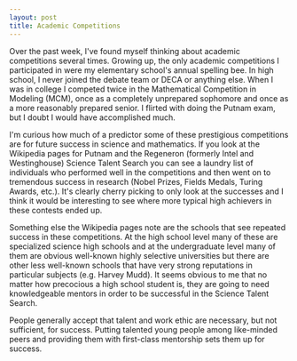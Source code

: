 ```yaml
---
layout: post
title: Academic Competitions
---
```


Over the past week, I've found myself thinking about academic competitions several times. Growing up, the only academic competitions I participated in were my elementary school's annual spelling bee. In high school, I never joined the debate team or DECA or anything else. When I was in college I competed twice in the Mathematical Competition in Modeling (MCM), once as a completely unprepared sophomore and once as a more reasonably prepared senior. I flirted with doing the Putnam exam, but I doubt I would have accomplished much.

I'm curious how much of a predictor some of these prestigious competitions are for future success in science and mathematics. If you look at the Wikipedia pages for Putnam and the Regeneron (formerly Intel and Westinghouse) Science Talent Search you can see a laundry list of individuals who performed well in the competitions and then went on to tremendous success in research (Nobel Prizes, Fields Medals, Turing Awards, etc.). It's clearly cherry picking to only look at the successes and I think it would be interesting to see where more typical high achievers in these contests ended up.

Something else the Wikipedia pages note are the schools that see repeated success in these competitions. At the high school level many of these are specialized science high schools and at the undergraduate level many of them are obvious well-known highly selective universities but there are other less well-known schools that have very strong reputations in particular subjects (e.g. Harvey Mudd). It seems obvious to me that no matter how precocious a high school student is, they are going to need knowledgeable mentors in order to be successful in the Science Talent Search.

People generally accept that talent and work ethic are necessary, but not sufficient, for success. Putting talented young people among like-minded peers and providing them with first-class mentorship sets them up for success.